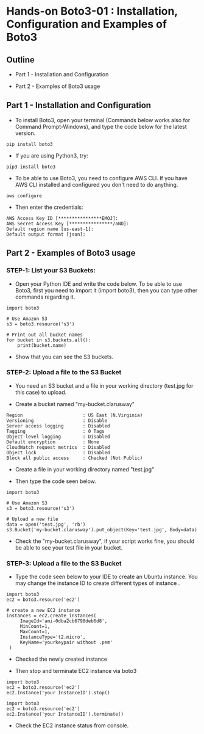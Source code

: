 # Hands-on Boto3-01 : Installation, Configuration and Examples of Boto3 

## Outline

- Part 1 - Installation and Configuration

- Part 2 - Examples of Boto3 usage


## Part 1 - Installation and Configuration

- To install Boto3, open your terminal (Commands below works also for Command Prompt-Windows), and type the code below for the latest version.

```text
pip install boto3
```

- If you are using Python3, try:

```text
pip3 install boto3
```
- To be able to use Boto3, you need to configure AWS CLI. If you have AWS CLI installed and configured you don't need to do anything. 

```text
aws configure
```
- Then enter the credentials:

```text
AWS Access Key ID [****************EMOJ]: 
AWS Secret Access Key [****************/aND]: 
Default region name [us-east-1]: 
Default output format [json]: 
```


## Part 2 - Examples of Boto3 usage

### STEP-1: List your S3 Buckets:


- Open your Python IDE  and write the code below. To be able to use Boto3, first you need to import it (import boto3), then you can type other commands regarding it.


```text
import boto3

# Use Amazon S3
s3 = boto3.resource('s3')

# Print out all bucket names
for bucket in s3.buckets.all():
    print(bucket.name)
```

- Show that you can see the S3 buckets.


### STEP-2: Upload a file to the S3 Bucket

- You need an S3 bucket and a file in your working directory (test.jpg for this case) to upload.  

- Create a bucket named "my-bucket.clarusway"

```text
Region                      : US East (N.Virginia)
Versioning                  : Disable
Server access logging       : Disabled
Tagging                     : 0 Tags
Object-level logging        : Disabled
Default encryption          : None
CloudWatch request metrics  : Disabled
Object lock                 : Disabled
Block all public access     : Checked (Not Public)
```

- Create a file in your working directory named "test.jpg"

- Then type the code seen below.

```text
import boto3

# Use Amazon S3
s3 = boto3.resource('s3')

# Upload a new file
data = open('test.jpg', 'rb')
s3.Bucket('my-bucket.clarusway').put_object(Key='test.jpg', Body=data)
```
- Check the "my-bucket.clarusway", if your script works fine, you should be able to see your test file in your bucket.

### STEP-3: Upload a file to the S3 Bucket


- Type the code seen below to your IDE to create an Ubuntu instance. You may change the instance ID to create different types of instance .

```text
import boto3
ec2 = boto3.resource('ec2')

# create a new EC2 instance
instances = ec2.create_instances(
     ImageId='ami-0dba2cb6798deb6d8',
     MinCount=1,
     MaxCount=1,
     InstanceType='t2.micro',
     KeyName='yourkeypair without .pem'
 )
```

- Checked the newly created instance

- Then stop and terminate EC2 instance via boto3


```text
import boto3
ec2 = boto3.resource('ec2')
ec2.Instance('your InstanceID').stop()
```

```text
import boto3
ec2 = boto3.resource('ec2')
ec2.Instance('your InstanceID').terminate()
```
- Check the EC2 instance status from console.